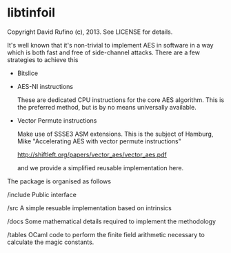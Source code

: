 libtinfoil
==========
Copyright David Rufino (c), 2013. See LICENSE for details.

It's well known that it's non-trivial to implement AES in software in a way
which is both fast and free of side-channel attacks. There are a few strategies
to achieve this

   -  Bitslice
      
   -  AES-NI instructions

      These are dedicated CPU instructions for the core AES algorithm. This is
      the preferred method, but is by no means universally available. 

   -  Vector Permute instructions
    
      Make use of SSSE3 ASM extensions. This is the subject of Hamburg, Mike "Accelerating AES with vector permute instructions"

        http://shiftleft.org/papers/vector_aes/vector_aes.pdf
        
      and we provide a simplified reusable implementation here.

The package is organised as follows

 /include  Public interface

 /src      A simple resuable implementation based on intrinsics

 /docs     Some mathematical details required to implement the methodology

 /tables   OCaml code to perform the finite field arithmetic necessary to calculate the magic constants.

